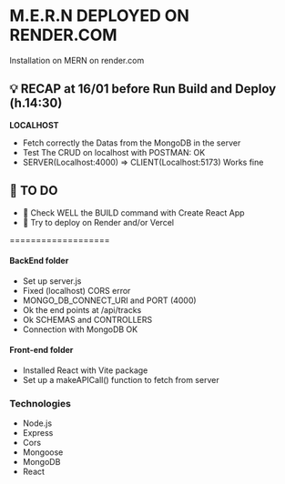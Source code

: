 # M.E.R.N DEPLOYED ON RENDER.COM
Installation on MERN on render.com

## 💡 RECAP at 16/01 before Run Build and Deploy (h.14:30)
**LOCALHOST**
* Fetch correctly the Datas from the MongoDB in the server
* Test The CRUD on localhost with POSTMAN: OK
* SERVER(Localhost:4000) => CLIENT(Localhost:5173) Works fine

## 🤔 TO DO
* 🧐 Check WELL the BUILD command with Create React App
* 😤 Try to deploy on Render and/or Vercel

===================
#### BackEnd folder
* Set up server.js
* Fixed (localhost) CORS error
* MONGO_DB_CONNECT_URI and PORT (4000)
* Ok the end points at /api/tracks
* Ok SCHEMAS and CONTROLLERS
* Connection with MongoDB OK

#### Front-end folder
* Installed React with Vite package
* Set up a makeAPICall() function to fetch from server




### Technologies
* Node.js
* Express
* Cors
* Mongoose
* MongoDB
* React
